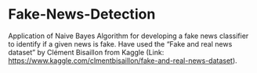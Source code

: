# Fake-News-Detection

Application of Naive Bayes Algorithm for developing a fake news classifier to identify if a given news is fake. Have used the “Fake and real news dataset” by Clément Bisaillon from Kaggle (Link: https://www.kaggle.com/clmentbisaillon/fake-and-real-news-dataset).
